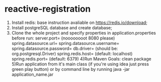 # reactive-registration
1) Install redis: base instruction avaliable on https://redis.io/download;
2) Install postgreSQL database and create database;
3) Clone the whole project and specify properties in application.properties before run:
    server.port= (noooooooot 8080 please)
    spring.datasource.url=
    spring.datasource.username=
    spring.datasource.password=
    db.driver= (should be: org.postgresql.Driver)
    spring.redis.host= (default: localhost)
    spring.redis.port= (default: 6379)
4)Run Maven Goals: clean package
5)Run application from it's main class (if you're using idea just press green play button) or by command line by running java -jar application_name.jar
